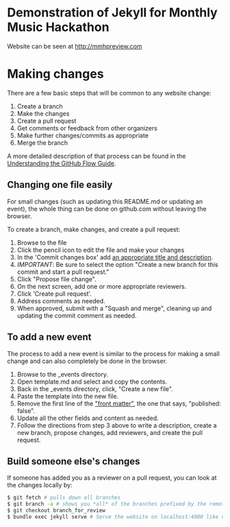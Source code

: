 # Demonstration of Jekyll for Monthly Music Hackathon

Website can be seen at http://mmhpreview.com
# Making changes

There are a few basic steps that will be common to any website change:

1. Create a branch
2. Make the changes
3. Create a pull request
4. Get comments or feedback from other organizers
5. Make further changes/commits as appropriate
5. Merge the branch

A more detailed description of that process can be found in the 
[Understanding the GitHub Flow Guide](https://guides.github.com/introduction/flow/).

## Changing one file easily

For small changes (such as updating this README.md or updating an event), 
the whole thing can be done on github.com without leaving the browser. 

To create a branch, make changes, and create a pull request:

1. Browse to the file
2. Click the pencil icon to edit the file and make your changes
3. In the 'Commit changes box' add 
[an appropriate title and description](https://github.com/blog/926-shiny-new-commit-styles).
4. *IMPORTANT*: Be sure to select the option "Create a new branch for this commit and start a pull
request."
5. Click "Propose file change".
6. On the next screen, add one or more appropriate reviewers.
7. Click 'Create pull request'.
8. Address comments as needed.
9. When approved, submit with a "Squash and merge", cleaning up and updating the commit comment as needed. 

## To add a new event

The process to add a new event is similar to the process for making a small change and can also
completely be done in the browser.

1. Browse to the _events directory.
2. Open template.md and select and copy the contents.
3. Back in the _events directory, click, "Create a new file".
4. Paste the template into the new file.
5. Remove the first line of the ["front matter"](https://jekyllrb.com/docs/frontmatter/), the one
that says, "published: false".
6. Update all the other fields and content as needed.
7. Follow the directions from step 3 above to write a description, create a new branch, 
propose changes, add reviewers, and create the pull request.

## Build someone else's changes

If someone has added you as a reviewer on a pull request, you can look at the changes locally by:

```sh
$ git fetch # pulls down all branches
$ git branch -a # shows you *all* of the branches prefixed by the remote name, e.g. origin/branch_for_review
$ git checkout branch_for_review
$ bundle exec jekyll serve # Serve the website on localhost:4000 like usual
````

